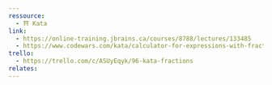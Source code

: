 ```yaml
---
ressource:
  - ⛩️ Kata
link:
  - https://online-training.jbrains.ca/courses/8788/lectures/133485
  - https://www.codewars.com/kata/calculator-for-expressions-with-fractions
trello:
  - https://trello.com/c/ASUyEqyk/96-kata-fractions
relates:
---
```


